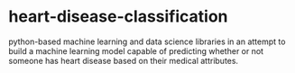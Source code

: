 # heart-disease-classification
python-based machine learning and data science libraries in an attempt to build a machine learning model capable of predicting whether or not someone has heart disease based on their medical attributes.
